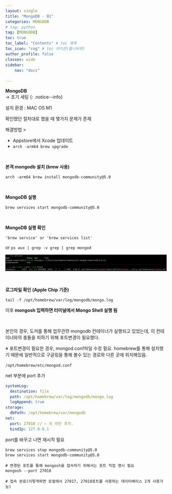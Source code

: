 ```yaml
---
layout: single
title: "MongoDB - 01"
categories: MONGODB
# tag: python
tag: [MONGODB]
toc: true
toc_label: "Contents" # toc 제목
toc_icon: "cog" # toc 아이콘(톱니바퀴)
author_profile: false
classes: wide
sidebar:
    nav: "docs"

---
```




**MongoDB** 
<br> → 초기 세팅
{: .notice--info}



설치 환경 : MAC OS M1



확인했던 절차대로 했을 때 몇가지 문제가 존재

해결방법 >

- Appstore에서 Xcode 업데이트
- `arch -arm64 brew upgrade`

<br>

**본격 mongodb 설치 (brew 사용)**

```
arch -arm64 brew install mongodb-community@5.0
```

<br>

**MongoDB 실행**

```
brew services start mongodb-community@5.0
```

<br>

**MongoDB 실행 확인**

```
'brew service' or 'brew services list'
```

or `ps aux | grep -v grep | grep mongod`

![image-20220830144021322](../../images/2022-08-30/image-20220830144021322.png)

<br>

**로그파일 확인 (Apple Chip 기준)**

```
tail -f /opt/homebrew/var/log/mongodb/mongo.log
```

이후 **mongosh 입력하면 터미널에서 Mongo Shell 실행 됨**

<br>

본인의 경우, 도커를 통해 업무관련 mongodb 컨테이너가 실행되고 있었는데,
이 컨테이너와의 충돌을 피하기 위해 포트변경이 필요했다.

※ 포트변경이 필요한 경우, mongod.conf파일 수정 필요. homebrew를 통해 설치했기 때문에 일반적으로 구글링을 통해 볼수 있는 경로와 다른 곳에 위치해있음. 

 `/opt/homebrew/etc/mongod.conf`

net 부분에 port 추가

```yaml
systemLog:
  destination: file
  path: /opt/homebrew/var/log/mongodb/mongo.log
  logAppend: true
storage:
  dbPath: /opt/homebrew/var/mongodb
net:
  port: 27018 // ← 이 라인 추가.
  bindIp: 127.0.0.1
```

port를 바꾸고 나면 재시작 필요

```shell
brew services stop mongodb-community@5.0
brew services start mongodb-community@5.0

# 변경된 포트를 통해 mongosh을 접속하기 위해서는 포트 직접 명시 필요
mongosh --port 27018

# 접속 완료(이렇게하면 로컬에서 27017, 27018포트를 사용하는 데이터베이스 2개 사용가능)
```

